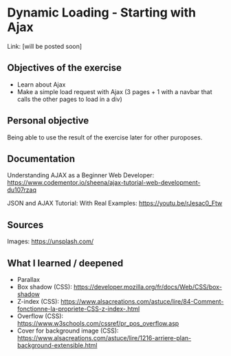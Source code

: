 # Dynamic Loading - Starting with Ajax

Link: [will be posted soon]


## Objectives of the exercise

* Learn about Ajax
* Make a simple load request with Ajax (3 pages + 1 with a navbar that calls the other pages to load in a div)

## Personal objective

Being able to use the result of the exercise later for other puroposes.

## Documentation

Understanding AJAX as a Beginner Web Developer: https://www.codementor.io/sheena/ajax-tutorial-web-development-du107rzaq

JSON and AJAX Tutorial: With Real Examples: https://youtu.be/rJesac0_Ftw

## Sources

Images: https://unsplash.com/

## What I learned / deepened

* Parallax
* Box shadow (CSS): https://developer.mozilla.org/fr/docs/Web/CSS/box-shadow
* Z-index (CSS): https://www.alsacreations.com/astuce/lire/84-Comment-fonctionne-la-propriete-CSS-z-index-.html
* Overflow (CSS): https://www.w3schools.com/cssref/pr_pos_overflow.asp
* Cover for background image (CSS): https://www.alsacreations.com/astuce/lire/1216-arriere-plan-background-extensible.html




